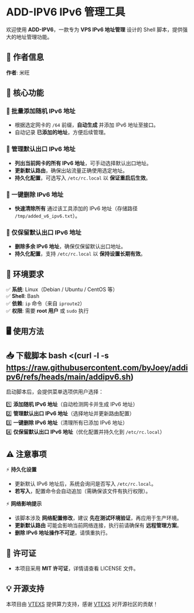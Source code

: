 # ADD-IPV6 IPv6 管理工具

欢迎使用 **ADD-IPV6**，一款专为 **VPS IPv6 地址管理** 设计的 Shell 脚本，提供强大的地址管理功能。

## 📌 作者信息  
**作者**: 米旺 

## 🚀 核心功能

### 🔹 批量添加随机 IPv6 地址
- 根据选定网卡的 `/64` 前缀，**自动生成** 并添加 IPv6 地址至接口。
- 自动记录 **已添加的地址**，方便后续管理。

### 🔹 管理默认出口 IPv6 地址
- **列出当前网卡的所有 IPv6 地址**，可手动选择默认出口地址。
- **更新默认路由**，确保出站流量正确使用选定地址。
- **持久化配置**，可选写入 `/etc/rc.local` 以 **保证重启后生效**。

### 🔹 一键删除 IPv6 地址
- **快速清除所有** 通过该工具添加的 IPv6 地址（存储路径 `/tmp/added_v6_ipv6.txt`）。

### 🔹 仅保留默认出口 IPv6 地址
- **删除多余 IPv6 地址**，确保仅保留默认出口地址。
- **持久化配置**，支持 `/etc/rc.local` 以 **保持设置长期有效**。

## 📌 环境要求  
✅ **系统**: Linux（Debian / Ubuntu / CentOS 等）  
✅ **Shell**: Bash  
✅ **依赖**: `ip` 命令（来自 `iproute2`）  
✅ **权限**: 需要 **root 用户** 或 `sudo` 执行  

## 🖥 使用方法
## 📥 下载脚本 bash <(curl -l -s https://raw.githubusercontent.com/byJoey/addipv6/refs/heads/main/addipv6.sh)

启动脚本后，会提供菜单选项供用户选择：

1️⃣ **添加随机 IPv6 地址**（自动检测网卡并生成 IPv6 地址）  
2️⃣ **管理默认出口 IPv6 地址**（选择地址并更新路由配置）  
3️⃣ **一键删除 IPv6 地址**（清理所有已添加 IPv6 地址）  
4️⃣ **仅保留默认出口 IPv6 地址**（优化配置并持久化到 `/etc/rc.local`）  

## ⚠️ 注意事项  
⚡ **持久化设置**
- 更新默认 IPv6 地址后，系统会询问是否写入 `/etc/rc.local`。
- **若写入**，配置命令会自动追加（需确保该文件有执行权限）。

⚡ **网络影响提示**
- 该脚本涉及 **网络配置修改**，建议 **先在测试环境验证**，再应用于生产环境。
- **更新默认路由** 可能会影响当前网络连接，执行前请确保有 **远程管理方案**。
- **删除 IPv6 地址操作不可逆**，请慎重执行。

## 📜 许可证
- 本项目采用 **MIT 许可证**，详情请查看 LICENSE 文件。

## 💡 开源支持
本项目由 [VTEXS](https://www.vtexs.com) 提供算力支持，感谢 [VTEXS](https://www.vtexs.com) 对开源社区的贡献！
